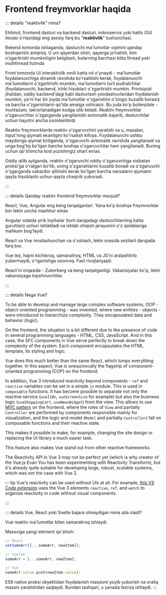 # Frontend freymvorklar haqida

::: details "reaktivlik" nima?

Ehtimol, frontend dasturi va backend dasturi, mikroservis yoki hatto GUI ilovasi o'rtasidagi eng asosiy farq bu "**reaktivlik**" tushunchasi.

Bekend tomonda ishlaganda, dasturchi ma'lumotlar oqimini qanday boshqarishi aniqroq. U uni qayerdan olish, qayerga jo‘natish, kim o‘zgartirishi mumkinligini belgilash, bularning barchasi bitta thread yoki multithread tizimda

Front tomonda UI interaktivlik omili katta rol o'ynaydi - ma'lumotlar foydalanuvchiga dinamik ravishda ko'rsatilishi kerak, foydalanuvchi ma'lumotlarni o'zgartirishi mumkin, ma'lumotlarni turli pudratchilar (foydalanuvchi, backend, ichki hisoblar) o'zgartirishi mumkin. Printsipial jihatdan, oddiy backend'dagi kabi dasturlash yondashuvlaridan foydalanish mumkin, ya'ni har bir joyda ma'lumotlar o'zgarishini o'zingiz kuzatib borasiz va barcha o'zgarishlarni qo'lda amalga oshirasiz. Bu juda ko'p boilerplate - muntazam, takrorlanadigan kodga olib keladi. Reaktiv freymvorklar o'zgaruvchilar o'zgarganda yangilanishi avtomatik bajarib, dasturchilar uchun hayotni ancha osonlashtirdi.

Reaktiv freymvorklarda reaktiv o'zgaruvchini yaratish va u, masalan, input'ning qiymati ekanligini ko'rsatish kifoya. Foydalanuvchi ushbu maydonga qiymat kiritganda, o'zgaruvchi avtomatik ravishda yangilanadi va unga bog'liq bo'lgan barcha boshqa o'zgaruvchilar ham yangilanadi. Buning uchun qo'shimcha kod yozishingiz shart emas.

Oddiy qilib aytganda, reaktiv o'zgaruvchi oddiy o'zgaruvchiga nisbatan proksi'ga o'ralgan bo'lib, uning o'zgarishlarini kuzatib boradi va o'zgaruvchi o'zgarganda xabardor qilinishi kerak bo'lgan barcha narsalarni qiymatni qayta hisoblashi uchun qayta chaqirib yuboradi.

:::

::: details Qanday reaktiv frontend freymvorklar mavjud?

React, Vue, Angular eng keng tarqalganlari. Yana ko'p boshqa freymvorklar bor lekin uncha mashhur emas

Angular odatda yirik loyihalar (turli darajadagi dasturchilarning katta guruhlari) uchun ishlatiladi va ishlab chiqish jarayonini o'z qoidalariga mahkam bog'laydi.

React va Vue moslashuvchan va o'xshash, lekin orasida sezilarli darajada farq bor.

Vue tez, hajmi kichikroq, samaraliroq, HTML va JS'ni aralashtirib yubormaydi, o'rganishga osonroq. Faol rivojlanyapti.

React'ni orqasida - Zukerberg va keng tarqalganligi. Vakansiyalar ko'p, lekin vakansiyaga topshiruvchilar.

:::

::: details Nega Vue?

To be able to develop and manage large complex software systems, OOP - object-oriented programming - was invented, where new entities - objects - were introduced to hierarchize complexity. They encapsulated data and behavior (logic).

On the frontend, the situation is a bit different due to the presence of code in several programming languages - HTML, CSS, JavaScript. And in this case, the SFC components in Vue serve perfectly to break down the complexity of the system. Each component encapsulates the HTML template, its styling and logic.

Vue does this much better than the same React, which lumps everything together. In this aspect, Vue is unequivocally the flagship of component-oriented programming (COP) on the frontend.

In addition, Vue 3 introduced reactivity beyond components - `ref` and `reactive` variables can be set in a simple `js` module. This is used in `composable` functions. It has become possible to separate not only the reactive service (`useI18n`, `useScreenSize` for example) but also the business logic (`useShoppingCart`, `useNewsWidget`) from the view. This allows to use [MVC pattern](https://ru.wikipedia.org/wiki/Model-View-Controller) on the frontend, where the roles of `View` and partially `Controller` are performed by components responsible mainly for visualization, and the logic and model (`Model` and partially `Controller`) fall on composable functions and their reactive state.

This makes it possible to make, for example, changing the site design or replacing the UI library a much easier task.

This feature also makes Vue stand out from other reactive frameworks.

The Reactivity API in Vue 3 may not be perfect yet (which is why creator of the Vue.js Evan You has been experimenting with Reactivity Transform), but it's already quite suitable for developing large, robust, scalable systems, which was not the case with Vue 2.

::: tip
Vue's reactivity can be used without UIs at all. For example, [this VS Code extension](https://github.com/soerenuhrbach/vscode-deepl/blob/main/src/state.ts) uses the Vue 3 elements `reactive`, `ref`, and `watch` to organize reactivity in code without visual components.

:::

::: details Vue, React yoki Svelte bajara olmaydigan nima qila oladi?

Vue reaktiv ma'lumotlar bilan samaraliroq ishlaydi.

Massviga yangi element qo'shish:

```js
// React
setSomeArr([...someArr, newItem]);

// Svelte
someArr = [...someArr, newItem];

// Vue
someArr.value.push(newItem.value);
```

ES6 native proksi obyektidan foydalanish massivni yoyib yuborish va oraliq massiv yaratishdan saqlaydi. Bundan tashqari, u yanada tezroq ishlaydi.
:::

